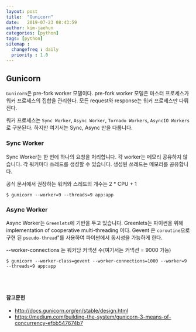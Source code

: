 ```yaml
---
layout: post
title:  "Gunicorn"
date:   2019-07-23 08:43:59
author: kim-jaehun
categories: [python]
tags: [python]
sitemap :
  changefreq : daily
  priority : 1.0
---
```



## Gunicorn

`Gunicorn`은 pre-fork worker 모델이다. pre-fork worker 모델은 마스터 프로세스가 워커 프로세스의 집합을 관리한다. 모든 request와 response는 워커 프로세스만 다뤄진다.

워커 프로세스는 `Sync Worker`, `Async Worker`, `Tornado Workers`, `AsyncIO Workers`로 구분된다. 하지만 여기서는 Sync, Async 만을 다룹니다.


### Sync Worker
Sync Worker는 한 번에 하나의 요청을 처리합니다. 각 worker는 메모리 공유하지 않습니다. 각 워커마다 쓰레드를 생성할 수 있습니다. 생성된 쓰레드는 메모리를 공유합니다.


공식 문서에서 권장하는 워커와 스레드의 개수는 2 * CPU + 1

```
$ gunicorn --worker=9 --threads=9 app:app
```



### Async Worker
Async Worker는 `Greenlets`에 기반을 두고 있습니다.
Greenlets는 파이썬을 위해 implementation of cooperative multi-threading 이다.
Gevent 은 `coroutine`으로 구현 된 `pseudo-thread`"를 사용하여 파이썬에서 동시성을 가능하게 한다.

--worker-connections 는 워커당 커넥션 수(여기서는 커넥션 = 9000 가능)
```
$ gunicorn --worker-class=gevent --worker-connections=1000 --worker=9 --threads=9 app:app
```



<br><br>
#### 참고문헌
* http://docs.gunicorn.org/en/stable/design.html
* https://medium.com/building-the-system/gunicorn-3-means-of-concurrency-efbb547674b7
